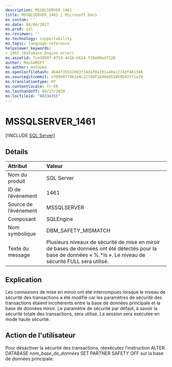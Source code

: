 ```yaml
---
description: MSSQLSERVER_1461
title: MSSQLSERVER_1461 | Microsoft Docs
ms.custom: ''
ms.date: 04/04/2017
ms.prod: sql
ms.reviewer: ''
ms.technology: supportability
ms.topic: language-reference
helpviewer_keywords:
- 1461 (Database Engine error)
ms.assetid: fce10907-4753-441b-b624-f28e00ed7520
author: MashaMSFT
ms.author: mathoma
ms.openlocfilehash: 4b44f35552063f34daf0a191a40ac274df461348
ms.sourcegitcommit: e700497f962e4c2274df16d9e651059b42ff1a10
ms.translationtype: HT
ms.contentlocale: fr-FR
ms.lasthandoff: 08/17/2020
ms.locfileid: "88334355"
---
```

# <a name="mssqlserver_1461"></a>MSSQLSERVER_1461
 [!INCLUDE [SQL Server](../../includes/applies-to-version/sqlserver.md)]
  
## <a name="details"></a>Détails  
  
| Attribut | Valeur |  
| :-------- | :---- |  
|Nom du produit|SQL Server|  
|ID de l’événement|1461|  
|Source de l’événement|MSSQLSERVER|  
|Composant|SQLEngine|  
|Nom symbolique|DBM_SAFETY_MISMATCH|  
|Texte du message|Plusieurs niveaux de sécurité de mise en miroir de bases de données ont été détectés pour la base de données « %.*ls ». Le niveau de sécurité FULL sera utilisé.|  
  
## <a name="explanation"></a>Explication  
Les connexions de mise en miroir ont été interrompues lorsque le niveau de sécurité des transactions a été modifié car les paramètres de sécurité des transactions étaient incohérents entre la base de données principale et la base de données miroir. Le paramètre de sécurité par défaut, à savoir la sécurité totale des transactions, sera utilisé. La session sera exécutée en mode haute sécurité.  
  
## <a name="user-action"></a>Action de l'utilisateur  
Pour désactiver la sécurité des transactions, réexécutez l’instruction ALTER DATABASE *nom_base_de_données* SET PARTNER SAFETY OFF sur la base de données principale.  
  
